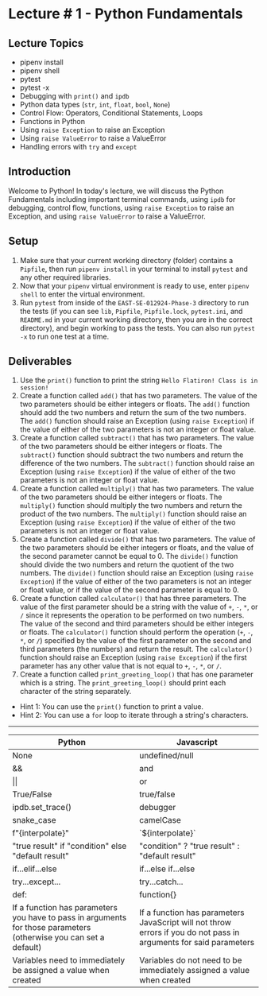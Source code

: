 # Lecture # 1 - Python Fundamentals

## Lecture Topics

- pipenv install
- pipenv shell
- pytest
- pytest -x
- Debugging with `print()` and `ipdb`
- Python data types (`str`, `int`, `float`, `bool`, `None`)
- Control Flow: Operators, Conditional Statements, Loops
- Functions in Python
- Using `raise Exception` to raise an Exception
- Using `raise ValueError` to raise a ValueError
- Handling errors with `try` and `except`

## Introduction

Welcome to Python! In today's lecture, we will discuss the Python Fundamentals including important terminal commands, using `ipdb` for debugging, control flow, functions, using `raise Exception` to raise an Exception, and using `raise ValueError` to raise a ValueError.

## Setup

1. Make sure that your current working directory (folder) contains a `Pipfile`, then run `pipenv install` in your terminal to install `pytest` and any other required libraries.
2. Now that your `pipenv` virtual environment is ready to use, enter `pipenv shell` to enter the virtual environment.
3. Run `pytest` from inside of the `EAST-SE-012924-Phase-3` directory to run the tests (if you can see `lib`, `Pipfile`, `Pipfile.lock`, `pytest.ini`, and `README.md` in your current working directory, then you are in the correct directory), and begin working to pass the tests. You can also run `pytest -x` to run one test at a time.

## Deliverables

1. Use the `print()` function to print the string `Hello Flatiron! Class is in session!`
2. Create a function called `add()` that has two parameters. The value of the two parameters should be either integers or floats. The `add()` function should add the two numbers and return the sum of the two numbers. The `add()` function should raise an Exception (using `raise Exception`) if the value of either of the two parameters is not an integer or float value.
3. Create a function called `subtract()` that has two parameters. The value of the two parameters should be either integers or floats. The `subtract()` function should subtract the two numbers and return the difference of the two numbers. The `subtract()` function should raise an Exception (using `raise Exception`) if the value of either of the two parameters is not an integer or float value.
4. Create a function called `multiply()` that has two parameters. The value of the two parameters should be either integers or floats. The `multiply()` function should multiply the two numbers and return the product of the two numbers. The `multiply()` function should raise an Exception (using `raise Exception`) if the value of either of the two parameters is not an integer or float value.
5. Create a function called `divide()` that has two parameters. The value of the two parameters should be either integers or floats, and the value of the second parameter cannot be equal to 0. The `divide()` function should divide the two numbers and return the quotient of the two numbers. The `divide()` function should raise an Exception (using `raise Exception`) if the value of either of the two parameters is not an integer or float value, or if the value of the second parameter is equal to 0.
6. Create a function called `calculator()` that has three parameters. The value of the first parameter should be a string with the value of `+`, `-`, `*`, or `/` since it represents the operation to be performed on two numbers. The value of the second and third parameters should be either integers or floats. The `calculator()` function should perform the operation (`+`, `-`, `*`, or `/`) specified by the value of the first parameter on the second and third parameters (the numbers) and return the result. The `calculator()` function should raise an Exception (using `raise Exception`) if the first parameter has any other value that is not equal to `+`, `-`, `*`, or `/`.
7. Create a function called `print_greeting_loop()` that has one parameter which is a string. The `print_greeting_loop()` should print each character of the string separately.
- Hint 1: You can use the `print()` function to print a value.
- Hint 2: You can use a `for` loop to iterate through a string's characters.

---


| Python                                                                                               | Javascript                                                                                   |
|------------------------------------------------------------------------------------------------------|----------------------------------------------------------------------------------------------|
| None                      | undefined/null    |
| &&                        | and               |
| \|\|                      | or                |
| True/False                | true/false           |
| ipdb.set_trace()          | debugger          |
| snake_case                | camelCase         |
| f"{interpolate}"    | \`${interpolate}\`       |
| "true result" if "condition" else "default result"   | "condition" ? "true result" : "default result"   |
| if...elif...else    | if...else if...else    |
| try...except... | try...catch...  |
| def:                     | function{}         |
| If a function has parameters you have to pass in arguments for those parameters (otherwise you can set a default) | If a function has parameters JavaScript will not throw errors if you do not pass in arguments for said parameters |
| Variables need to immediately be assigned a value when created | Variables do not need to be immediately assigned a value when created |